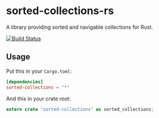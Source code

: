 sorted-collections-rs
=====================

A library providing sorted and navigable collections for Rust.

[![Build Status](https://travis-ci.org/csouth3/sorted-collections-rs.svg?branch=master)](https://travis-ci.org/csouth3/sorted-collections-rs)

## Usage

Put this in your `Cargo.toml`:

```toml
[dependencies]
sorted-collections = "*"
```

And this in your crate root:

```rust
extern crate "sorted-collections" as sorted_collections;
```
